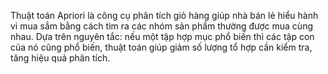 Thuật toán Apriori là công cụ phân tích giỏ hàng giúp nhà bán lẻ hiểu hành vi mua sắm bằng cách tìm ra các nhóm sản phẩm thường được mua cùng nhau. Dựa trên nguyên tắc: nếu một tập hợp mục phổ biến thì các tập con của nó cũng phổ biến, thuật toán giúp giảm số lượng tổ hợp cần kiểm tra, tăng hiệu quả phân tích.
